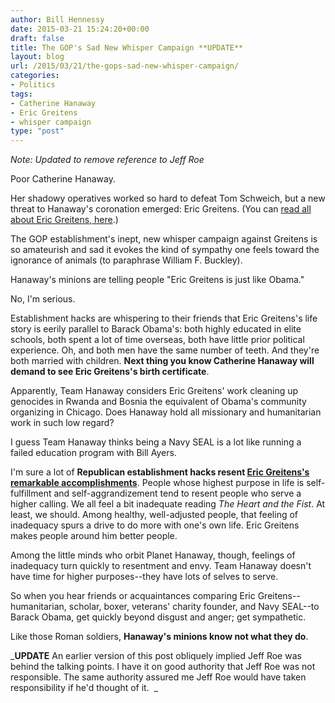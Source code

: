 ```yaml
---
author: Bill Hennessy
date: 2015-03-21 15:24:20+00:00
draft: false
title: The GOP's Sad New Whisper Campaign **UPDATE**
layout: blog
url: /2015/03/21/the-gops-sad-new-whisper-campaign/
categories:
- Politics
tags:
- Catherine Hanaway
- Eric Greitens
- whisper campaign
type: "post"
---
```


_Note: Updated to remove reference to Jeff Roe_

Poor Catherine Hanaway.

Her shadowy operatives worked so hard to defeat Tom Schweich, but a new threat to Hanaway's coronation emerged: Eric Greitens. (You can [read all about Eric Greitens, here](https://hennessysview.com/2015/03/05/providence-and-hope-in-missouri/).)

The GOP establishment's inept, new whisper campaign against Greitens is so amateurish and sad it evokes the kind of sympathy one feels toward the ignorance of animals (to paraphrase William F. Buckley).

Hanaway's minions are telling people "Eric Greitens is just like Obama."

No, I'm serious.

Establishment hacks are whispering to their friends that Eric Greitens's life story is eerily parallel to Barack Obama's: both highly educated in elite schools, both spent a lot of time overseas, both have little prior political experience. Oh, and both men have the same number of teeth. And they're both married with children. **Next thing you know Catherine Hanaway will demand to see Eric Greitens's birth certificate**.

Apparently, Team Hanaway considers Eric Greitens' work cleaning up genocides in Rwanda and Bosnia the equivalent of Obama's community organizing in Chicago. Does Hanaway hold all missionary and humanitarian work in such low regard?

I guess Team Hanaway thinks being a Navy SEAL is a lot like running a failed education program with Bill Ayers.

I'm sure a lot of **Republican establishment hacks resent [Eric Greitens's remarkable accomplishments](https://hennessysview.com/2015/03/05/providence-and-hope-in-missouri/)**. People whose highest purpose in life is self-fulfillment and self-aggrandizement tend to resent people who serve a higher calling. We all feel a bit inadequate reading _The Heart and the Fist_. At least, we should. Among healthy, well-adjusted people, that feeling of inadequacy spurs a drive to do more with one's own life. Eric Greitens makes people around him better people.

Among the little minds who orbit Planet Hanaway, though, feelings of inadequacy turn quickly to resentment and envy. Team Hanaway doesn't have time for higher purposes--they have lots of selves to serve.

So when you hear friends or acquaintances comparing Eric Greitens--humanitarian, scholar, boxer, veterans' charity founder, and Navy SEAL--to Barack Obama, get quickly beyond disgust and anger; get sympathetic.

Like those Roman soldiers, **Hanaway's minions know not what they do**.

_**UPDATE** An earlier version of this post obliquely implied Jeff Roe was behind the talking points. I have it on good authority that Jeff Roe was not responsible. The same authority assured me Jeff Roe would have taken responsibility if he'd thought of it.  _
